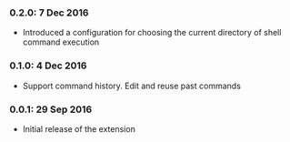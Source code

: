 
### 0.2.0: 7 Dec 2016

* Introduced a configuration for choosing the current directory of shell command execution

### 0.1.0: 4 Dec 2016

* Support command history. Edit and reuse past commands

### 0.0.1: 29 Sep 2016

* Initial release of the extension
